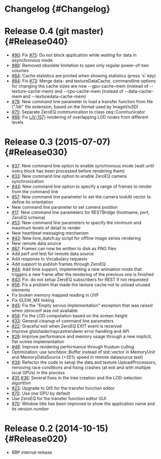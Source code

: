 Changelog {#Changelog}
=========

# Release 0.4 (git master) {#Release040}

* [#90](https://github.com/BlueBrain/Livre/pull/90):
  Fix [#75](https://github.com/BlueBrain/Livre/issues/73):
  Do not block application while waiting for data in asynchronous mode
* [#86](https://github.com/BlueBrain/Livre/pull/86):
  Removed obsolete limitation to open only regular power-of-two volumes
* [#84](https://github.com/BlueBrain/Livre/pull/84):
  Cache statistics are printed when showing statistics (press 's' key)
* [#84](https://github.com/BlueBrain/Livre/pull/84):
  Fix [#73](https://github.com/BlueBrain/Livre/issues/73): Merge data- and
  textureDataCache, commandline options for changing the cache sizes are now
  --gpu-cache-mem (instead of --texture-cache-mem) and --cpu-cache-mem (instead
  of --data-cache-mem and --texturedata-cache-mem)
* [#78](https://github.com/BlueBrain/Livre/pull/78):
  New command line parameter to load a transfer function from file (".1dt" file
  extension, based on the format used by ImageVis3D)
* [#75](https://github.com/BlueBrain/Livre/pull/75):
  Separate ZeroEQ communication to class zeq::Communicator
* [#88](https://github.com/BlueBrain/Livre/pull/88):
  Fix [LIV-157)](https://bbpteam.epfl.ch/project/issues/browse/LIV-157)
  rendering of overlapping LOD nodes from different levels

# Release 0.3 (2015-07-07) {#Release030}

* [#37](https://github.com/BlueBrain/Livre/pull/37):
  New command line option to enable synchronous mode (wait until every block has
  been processed before rendering them)
* [#33](https://github.com/BlueBrain/Livre/pull/33):
  New command line option to enable ZeroEQ camera synchronization
* [#44](https://github.com/BlueBrain/Livre/pull/44):
  New command line option to specify a range of frames to render from the
  command line
* [#57](https://github.com/BlueBrain/Livre/pull/57):
  New command line parameter to set the camera lookAt vector to define its
  orientation
* New command line parameter to set camera position
* [#17](https://github.com/BlueBrain/Livre/pull/17):
  New command line parameters for RESTBridge (hostname, port, ZeroEQ schema)
* [#53](https://github.com/BlueBrain/Livre/pull/53):
  New command line parameters to specify the minimum and maximum levels of
  detail to render
* New heartbeat messaging mechanism
* [#43](https://github.com/BlueBrain/Livre/pull/43):
  New livre_batch.py script for offline image series rendering
* New remote data source
* [#67](https://github.com/BlueBrain/Livre/pull/67):
  Frames can now be written to disk as PNG files
* Add perf unit test for remote data source
* Add response to Vocabulary requests
* Add support to publish frames through ZeroEQ
* [#44](https://github.com/BlueBrain/Livre/pull/44):
  Add time support, implementing a new animation mode that triggers a new frame
  after the rendering of the previous one is finished
* [#43](https://github.com/BlueBrain/Livre/pull/43):
  Fix: do not setup ZeroEQ subscribers for REST if not requested
* [#56](https://github.com/BlueBrain/Livre/pull/56):
  Fix a problem that made the texture cache not to unload unused elements
* Fix broken memory mapped reading in UVF
* Fix GLEW_MX linking
* [#45](https://github.com/BlueBrain/Livre/pull/45):
  Fix the "Empty servus implementation" exception that was raised when zeroconf
  was not available
* [#58](https://github.com/BlueBrain/Livre/pull/58):
  Fix the LOD computation based on the screen height
* [#33](https://github.com/BlueBrain/Livre/pull/33):
  General cleanup of command line parameters
* [#22](https://github.com/BlueBrain/Livre/pull/22):
  Graceful exit when ZeroEQ EXIT event is received
* Improve glslshader/raycastrenderer error handling and API
* [#28](https://github.com/BlueBrain/Livre/pull/28):
  Improve performance and memory usage through a new implicit, flat octree
  implementation
* [#48](https://github.com/BlueBrain/Livre/pull/48):
  Improve rendering performance through frustum culling
* Optimization: use lunchbox::Buffer instead of std::vector in MemoryUnit and
  MemoryDataSource (+35% speed in remote datasource test)
* [#34](https://github.com/BlueBrain/Livre/pull/34):
  Refactor the code to setup the data and texture UploadProcessors, removing
  race conditions and fixing crashes (at exit and with multiple local GPUs) in
  the process
* [#35](https://github.com/BlueBrain/Livre/pull/35)
  [#36](https://github.com/BlueBrain/Livre/pull/36):
  Several fixes in the tree creation and the LOD-selection algorithm
* [#23](https://github.com/BlueBrain/Livre/pull/23):
  Upgrade to Qt5 for the transfer function editor
* [#70](https://github.com/BlueBrain/Livre/pull/70):
  Use one GPU by default
* Use ZeroEQ for the transfer function editor GUI
* [#70](https://github.com/BlueBrain/Livre/pull/70):
  Window title has been improved to show the application name and its version
  number

# Release 0.2 (2014-10-15) {#Release020}

* BBP internal release
